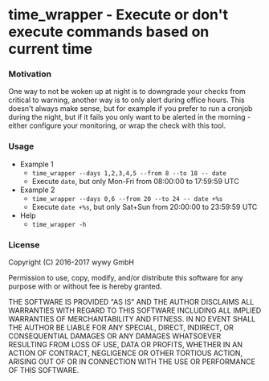 # time_wrapper - Execute or don't execute commands based on current time

### Motivation

One way to not be woken up at night is to downgrade your checks
from critical to warning, another way is to only alert during office
hours. This doesn't always make sense, but for example if you prefer
to run a cronjob during the night, but if it fails you only want to be
alerted in the morning - either configure your monitoring, or wrap the
check with this tool.

### Usage

  * Example 1
    * `time_wrapper --days 1,2,3,4,5 --from 8 --to 18 -- date`
    * Execute `date`, but only Mon-Fri from 08:00:00 to 17:59:59 UTC
  * Example 2
    * `time_wrapper --days 0,6 --from 20 --to 24 -- date +%s`
    * Execute `date +%s`, but only Sat+Sun from 20:00:00 to 23:59:59 UTC
  * Help
    * `time_wrapper -h`

### License

Copyright (C) 2016-2017 wywy GmbH

Permission to use, copy, modify, and/or distribute this software for any purpose with or without fee is hereby granted.

THE SOFTWARE IS PROVIDED "AS IS" AND THE AUTHOR DISCLAIMS ALL WARRANTIES WITH REGARD TO THIS SOFTWARE INCLUDING ALL IMPLIED WARRANTIES OF MERCHANTABILITY AND FITNESS. IN NO EVENT SHALL THE AUTHOR BE LIABLE FOR ANY SPECIAL, DIRECT, INDIRECT, OR CONSEQUENTIAL DAMAGES OR ANY DAMAGES WHATSOEVER RESULTING FROM LOSS OF USE, DATA OR PROFITS, WHETHER IN AN ACTION OF CONTRACT, NEGLIGENCE OR OTHER TORTIOUS ACTION, ARISING OUT OF OR IN CONNECTION WITH THE USE OR PERFORMANCE OF THIS SOFTWARE.
